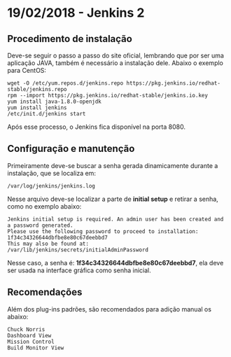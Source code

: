 # 19/02/2018 - Jenkins 2

## Procedimento de instalação
Deve-se seguir o passo a passo do site oficial, lembrando que por ser uma aplicação JAVA, também é necessário a instalação dele.
Abaixo o exemplo para CentOS:

```
wget -O /etc/yum.repos.d/jenkins.repo https://pkg.jenkins.io/redhat-stable/jenkins.repo
rpm --import https://pkg.jenkins.io/redhat-stable/jenkins.io.key
yum install java-1.8.0-openjdk
yum install jenkins
/etc/init.d/jenkins start
```

Após esse processo, o Jenkins fica disponível na porta 8080.

## Configuração e manutenção
Primeiramente deve-se buscar a senha gerada dinamicamente durante a instalação, que se localiza em:

```
/var/log/jenkins/jenkins.log
```

Nesse arquivo deve-se localizar a parte de **initial setup** e retirar a senha, como no exemplo abaixo:

```
Jenkins initial setup is required. An admin user has been created and a password generated.
Please use the following password to proceed to installation:
1f34c34326644dbfbe8e80c67deebbd7
This may also be found at: /var/lib/jenkins/secrets/initialAdminPassword
```

Nesse caso, a senha é: **1f34c34326644dbfbe8e80c67deebbd7**, ela deve ser usada na interface gráfica como senha inicial.


## Recomendações
Além dos plug-ins padrões, são recomendados para adição manual os abaixo:

```
Chuck Norris
Dashboard View
Mission Control
Build Monitor View
```
